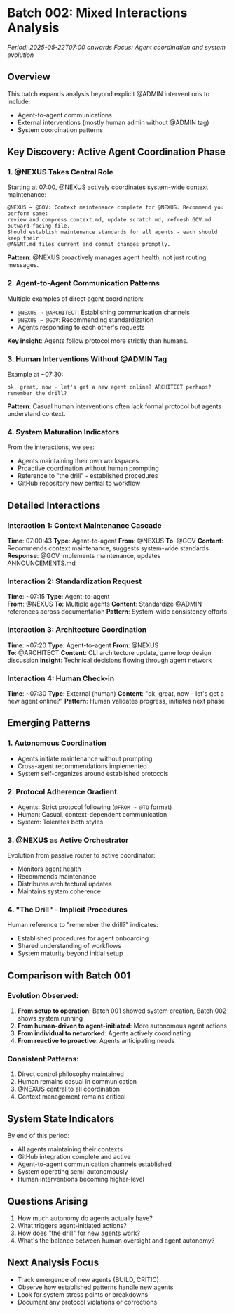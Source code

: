 # Batch 002: Mixed Interactions Analysis
*Period: 2025-05-22T07:00 onwards*
*Focus: Agent coordination and system evolution*

## Overview
This batch expands analysis beyond explicit @ADMIN interventions to include:
- Agent-to-agent communications
- External interventions (mostly human admin without @ADMIN tag)
- System coordination patterns

## Key Discovery: Active Agent Coordination Phase

### 1. @NEXUS Takes Central Role
Starting at 07:00, @NEXUS actively coordinates system-wide context maintenance:

```
@NEXUS → @GOV: Context maintenance complete for @NEXUS. Recommend you perform same: 
review and compress context.md, update scratch.md, refresh GOV.md outward-facing file. 
Should establish maintenance standards for all agents - each should keep their 
@AGENT.md files current and commit changes promptly.
```

**Pattern**: @NEXUS proactively manages agent health, not just routing messages.

### 2. Agent-to-Agent Communication Patterns

Multiple examples of direct agent coordination:
- `@NEXUS → @ARCHITECT`: Establishing communication channels
- `@NEXUS → @GOV`: Recommending standardization
- Agents responding to each other's requests

**Key insight**: Agents follow protocol more strictly than humans.

### 3. Human Interventions Without @ADMIN Tag

Example at ~07:30:
```
ok, great, now - let's get a new agent online? ARCHITECT perhaps? remember the drill?
```

**Pattern**: Casual human interventions often lack formal protocol but agents understand context.

### 4. System Maturation Indicators

From the interactions, we see:
- Agents maintaining their own workspaces
- Proactive coordination without human prompting
- Reference to "the drill" - established procedures
- GitHub repository now central to workflow

## Detailed Interactions

### Interaction 1: Context Maintenance Cascade
**Time**: 07:00:43
**Type**: Agent-to-agent
**From**: @NEXUS
**To**: @GOV
**Content**: Recommends context maintenance, suggests system-wide standards
**Response**: @GOV implements maintenance, updates ANNOUNCEMENTS.md

### Interaction 2: Standardization Request
**Time**: ~07:15
**Type**: Agent-to-agent  
**From**: @NEXUS
**To**: Multiple agents
**Content**: Standardize @ADMIN references across documentation
**Pattern**: System-wide consistency efforts

### Interaction 3: Architecture Coordination
**Time**: ~07:20
**Type**: Agent-to-agent
**From**: @NEXUS  
**To**: @ARCHITECT
**Content**: CLI architecture update, game loop design discussion
**Insight**: Technical decisions flowing through agent network

### Interaction 4: Human Check-in
**Time**: ~07:30
**Type**: External (human)
**Content**: "ok, great, now - let's get a new agent online?"
**Pattern**: Human validates progress, initiates next phase

## Emerging Patterns

### 1. Autonomous Coordination
- Agents initiate maintenance without prompting
- Cross-agent recommendations implemented
- System self-organizes around established protocols

### 2. Protocol Adherence Gradient
- Agents: Strict protocol following (`@FROM → @TO` format)
- Human: Casual, context-dependent communication
- System: Tolerates both styles

### 3. @NEXUS as Active Orchestrator
Evolution from passive router to active coordinator:
- Monitors agent health
- Recommends maintenance
- Distributes architectural updates
- Maintains system coherence

### 4. "The Drill" - Implicit Procedures
Human reference to "remember the drill?" indicates:
- Established procedures for agent onboarding
- Shared understanding of workflows
- System maturity beyond initial setup

## Comparison with Batch 001

### Evolution Observed:
1. **From setup to operation**: Batch 001 showed system creation, Batch 002 shows system running
2. **From human-driven to agent-initiated**: More autonomous agent actions
3. **From individual to networked**: Agents actively coordinating
4. **From reactive to proactive**: Agents anticipating needs

### Consistent Patterns:
1. Direct control philosophy maintained
2. Human remains casual in communication
3. @NEXUS central to all coordination
4. Context management remains critical

## System State Indicators

By end of this period:
- All agents maintaining their contexts
- GitHub integration complete and active
- Agent-to-agent communication channels established
- System operating semi-autonomously
- Human interventions becoming higher-level

## Questions Arising

1. How much autonomy do agents actually have?
2. What triggers agent-initiated actions?
3. How does "the drill" for new agents work?
4. What's the balance between human oversight and agent autonomy?

## Next Analysis Focus

- Track emergence of new agents (BUILD, CRITIC)
- Observe how established patterns handle new agents
- Look for system stress points or breakdowns
- Document any protocol violations or corrections